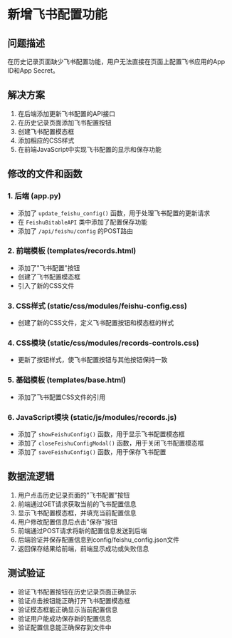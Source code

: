 # 新增飞书配置功能

## 问题描述
在历史记录页面缺少飞书配置功能，用户无法直接在页面上配置飞书应用的App ID和App Secret。

## 解决方案
1. 在后端添加更新飞书配置的API接口
2. 在历史记录页面添加飞书配置按钮
3. 创建飞书配置模态框
4. 添加相应的CSS样式
5. 在前端JavaScript中实现飞书配置的显示和保存功能

## 修改的文件和函数

### 1. 后端 (app.py)
- 添加了 `update_feishu_config()` 函数，用于处理飞书配置的更新请求
- 在 `FeishuBitableAPI` 类中添加了配置保存功能
- 添加了 `/api/feishu/config` 的POST路由

### 2. 前端模板 (templates/records.html)
- 添加了"飞书配置"按钮
- 创建了飞书配置模态框
- 引入了新的CSS文件

### 3. CSS样式 (static/css/modules/feishu-config.css)
- 创建了新的CSS文件，定义飞书配置按钮和模态框的样式

### 4. CSS模块 (static/css/modules/records-controls.css)
- 更新了按钮样式，使飞书配置按钮与其他按钮保持一致

### 5. 基础模板 (templates/base.html)
- 添加了飞书配置CSS文件的引用

### 6. JavaScript模块 (static/js/modules/records.js)
- 添加了 `showFeishuConfig()` 函数，用于显示飞书配置模态框
- 添加了 `closeFeishuConfigModal()` 函数，用于关闭飞书配置模态框
- 添加了 `saveFeishuConfig()` 函数，用于保存飞书配置

## 数据流逻辑
1. 用户点击历史记录页面的"飞书配置"按钮
2. 前端通过GET请求获取当前的飞书配置信息
3. 显示飞书配置模态框，并填充当前配置信息
4. 用户修改配置信息后点击"保存"按钮
5. 前端通过POST请求将新的配置信息发送到后端
6. 后端验证并保存配置信息到config/feishu_config.json文件
7. 返回保存结果给前端，前端显示成功或失败信息

## 测试验证
- 验证飞书配置按钮在历史记录页面正确显示
- 验证点击按钮能正确打开飞书配置模态框
- 验证模态框能正确显示当前配置信息
- 验证用户能成功保存新的配置信息
- 验证配置信息能正确保存到文件中
